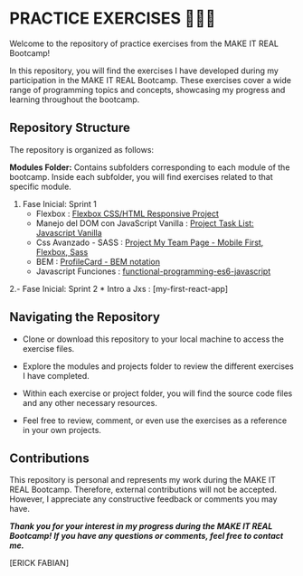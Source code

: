 # PRACTICE EXERCISES 👨🏾‍💻
Welcome to the repository of practice exercises from the MAKE IT REAL Bootcamp!

In this repository, you will find the exercises I have developed during my participation in the MAKE IT REAL Bootcamp. These exercises cover a wide range of programming topics and concepts, showcasing my progress and learning throughout the bootcamp.

## Repository Structure
The repository is organized as follows:

**Modules Folder:** Contains subfolders corresponding to each module of the bootcamp. Inside each subfolder, you will find exercises related to that specific module.

1. Fase Inicial: Sprint 1
    * Flexbox : [Flexbox CSS/HTML Responsive Project](https://github.com/erickfabiandev/practiceExercise/tree/main/Sprint_1/Html%201)
    * Manejo del DOM con JavaScript Vanilla : [Project Task List: Javascript Vanilla](https://github.com/erickfabiandev/practiceExercise/tree/main/Sprint_1/JavaScript_Vanilla)
    * Css Avanzado - SASS : [Project My Team Page - Mobile First, Flexbox, Sass](https://github.com/erickfabiandev/practiceExercise/tree/main/Sprint_1/my-team-page)
    * BEM : [ProfileCard - BEM notation](https://github.com/erickfabiandev/practiceExercise/tree/main/Sprint_1/profile-card-bem-notation)
    * Javascript Funciones : [functional-programming-es6-javascript](https://github.com/erickfabiandev/practiceExercise/tree/main/Sprint_1/functional-programming-es6-javascript)

2.- Fase Inicial: Sprint 2
    * Intro a Jxs : [my-first-react-app]


## Navigating the Repository
* Clone or download this repository to your local machine to access the exercise files.

* Explore the modules and projects folder to review the different exercises I have completed.

* Within each exercise or project folder, you will find the source code files and any other necessary resources.

* Feel free to review, comment, or even use the exercises as a reference in your own projects.

## Contributions
This repository is personal and represents my work during the MAKE IT REAL Bootcamp. Therefore, external contributions will not be accepted. However, I appreciate any constructive feedback or comments you may have.

***Thank you for your interest in my progress during the MAKE IT REAL Bootcamp! If you have any questions or comments, feel free to contact me.***

[ERICK FABIAN]
